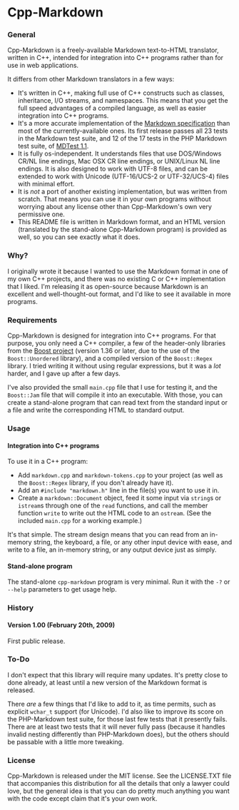 
# Cpp-Markdown

### General
Cpp-Markdown is a freely-available Markdown text-to-HTML translator, written in C++, intended for integration into C++ programs rather than for use in web applications.    

It differs from other Markdown translators in a few ways:
  - It's written in C++, making full use of C++ constructs such as classes, inheritance, I/O streams, and namespaces. This means that you get the full speed advantages of a compiled language, as well as easier integration into C++ programs.    
  - It's a more accurate implementation of the [Markdown specification](http://daringfireball.net/projects/markdown/syntax) than most of the currently-available ones. Its first release passes all 23 tests in the Markdown test suite, and 12 of the 17 tests in the PHP Markdown test suite, of [MDTest 1.1](http://six.pairlist.net/pipermail/markdown-discuss/2007-September/000815.html).    
  - It is fully os-independent. It understands files that use DOS/Windows CR/NL line endings, Mac OSX CR line endings, or UNIX/Linux NL line endings. It is also designed to work with UTF-8 files, and can be extended to work with Unicode (UTF-16/UCS-2 or UTF-32/UCS-4) files with minimal effort.    
  - It is *not* a port of another existing implementation, but was written from scratch. That means you can use it in your own programs without worrying about any license other than Cpp-Markdown's own very permissive one.    
  - This README file is written in Markdown format, and an HTML version (translated by the stand-alone Cpp-Markdown program) is provided as well, so you can see exactly what it does.    
     
### Why?
I originally wrote it because I wanted to use the Markdown format in one of my own C++ projects, and there was no existing C or C++ implementation that I liked. I'm releasing it as open-source because Markdown is an excellent and well-thought-out format, and I'd like to see it available in more programs.

### Requirements
Cpp-Markdown is designed for integration into C++ programs. For that purpose, you only need a C++ compiler, a few of the header-only libraries from the [Boost project](http://www.boost.org/) (version 1.36 or later, due to the use of the `Boost::Unordered` library), and a compiled version of the `Boost::Regex` library. I tried writing it without using regular expressions, but it was a *lot* harder, and I gave up after a few days.    
    
I've also provided the small `main.cpp` file that I use for testing it, and the `Boost::Jam` file that will compile it into an executable. With those, you can create a stand-alone program that can read text from the standard input or a file and write the corresponding HTML to standard output.    
    
### Usage
#### Integration into C++ programs
To use it in a C++ program:
  - Add `markdown.cpp` and `markdown-tokens.cpp` to your project (as well as the `Boost::Regex` library, if you don't already have it).    
  - Add an `#include "markdown.h"` line in the file(s) you want to use it in.    
  - Create a `markdown::Document` object, feed it some input via `string`s or  `istream`s through one of the `read` functions, and call the member function `write` to write out the HTML code to an `ostream`. (See the included `main.cpp` for a working example.)    
    
It's that simple. The stream design means that you can read from an in-memory string, the keyboard, a file, or any other input device with ease, and write to a file, an in-memory string, or any output device just as simply.    
    
#### Stand-alone program
The stand-alone `cpp-markdown` program is very minimal. Run it with the `-?` or `--help` parameters to get usage help.    
    
### History
#### Version 1.00 (February 20th, 2009)
First public release.    
    
### To-Do
I don't expect that this library will require many updates. It's pretty close to done already, at least until a new version of the Markdown format is released.    
    
There *are* a few things that I'd like to add to it, as time permits, such as explicit `wchar_t` support (for Unicode). I'd also like to improve its score on the PHP-Markdown test suite, for those last few tests that it presently fails. There are at least two tests that it will never fully pass (because it handles invalid nesting differently than PHP-Markdown does), but the others should be passable with a little more tweaking.    
    
### License
Cpp-Markdown is released under the MIT license. See the LICENSE.TXT file that accompanies this distribution for all the details that only a lawyer could love, but the general idea is that you can do pretty much anything you want with the code except claim that it's your own work.

